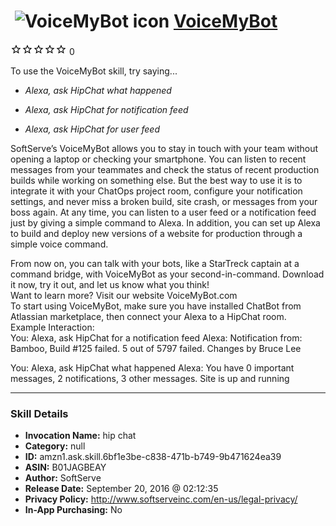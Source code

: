 # &nbsp;<img src="skill_icon" alt="VoiceMyBot icon" width="36"> [VoiceMyBot](http://alexa.amazon.com/#skills/amzn1.ask.skill.6bf1e3be-c838-471b-b749-9b471624ea39)
![0 stars](../../images/ic_star_border_black_18dp_1x.png)![0 stars](../../images/ic_star_border_black_18dp_1x.png)![0 stars](../../images/ic_star_border_black_18dp_1x.png)![0 stars](../../images/ic_star_border_black_18dp_1x.png)![0 stars](../../images/ic_star_border_black_18dp_1x.png) 0

To use the VoiceMyBot skill, try saying...

* *Alexa, ask HipChat what happened*

* *Alexa, ask HipChat for notification feed*

* *Alexa, ask HipChat for user feed*

SoftServe’s VoiceMyBot allows you to stay in touch with your team without opening a laptop or checking your smartphone. You can listen to recent messages from your teammates and check the status of recent production builds while working on something else. But the best way to use it is to integrate it with your ChatOps project room, configure your notification settings, and never miss a broken build, site crash, or messages from your boss again. At any time, you can listen to a user feed or a notification feed just by giving a simple command to Alexa. In addition, you can set up Alexa to build and deploy new versions of a website for production through a simple voice command. <br/>

From now on, you can talk with your bots, like a StarTreck captain at a command bridge, with VoiceMyBot as your second-in-command. 
Download it now, try it out, and let us know what you think!
<br/>
Want to learn more? Visit our website VoiceMyBot.com
<br/>
To start using VoiceMyBot, make sure you have installed ChatBot from Atlassian marketplace, then connect your Alexa to a HipChat room. 
<br/>
Example Interaction:
<br/>
You: Alexa, ask HipChat for a notification feed
Alexa: Notification from: Bamboo, Build #125 failed. 5 out of 5797 failed. Changes by Bruce Lee<br/>

You: Alexa, ask HipChat what happened
Alexa: You have 0 important messages, 2 notifications, 3 other messages. Site is up and running<br/>

***

### Skill Details

* **Invocation Name:** hip chat
* **Category:** null
* **ID:** amzn1.ask.skill.6bf1e3be-c838-471b-b749-9b471624ea39
* **ASIN:** B01JAGBEAY
* **Author:** SoftServe
* **Release Date:** September 20, 2016 @ 02:12:35
* **Privacy Policy:** http://www.softserveinc.com/en-us/legal-privacy/
* **In-App Purchasing:** No
